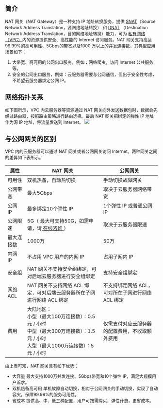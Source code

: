 ## 简介
NAT 网关（NAT Gateway）是一种支持 IP 地址转换服务，提供 [SNAT](https://cloud.tencent.com/document/product/552/12952)（Source Network Address Translation，源网络地址转换） 和 [DNAT](https://cloud.tencent.com/document/product/552/12952) （Destination Network Address Translation，目的网络地址转换）能力，可为 [私有网络（VPC）](https://cloud.tencent.com/document/product/215/20046)内的资源提供安全、高性能的 Internet 访问服务。NAT 网关支持高达99.99%的高可用性、5Gbps的带宽以及1000 万以上的并发连接数，其典型应用场景如下：
1. 大带宽、高可用的公网出口服务，例如：网络爬虫，访问 Internet 公共服务等。
2. 安全的公网出口服务，例如：云服务器需要与公网通信，但出于安全性考虑，不希望云服务器绑定公网 IP。

## 网络拓扑关系
如下图所示，VPC 内云服务器等资源通过 NAT 网关向外发送数据包时，数据会先经过路由器，按照路由策略进行路由选择。最后 NAT 网关把绑定的弹性 IP 地址作为源 IP 地址，将流量发送到 Internet。
![](https://main.qcloudimg.com/raw/3c4bdc38f992ab789eac9a53ccca9914.png)

## 与公网网关的区别
VPC 内的云服务器可以通过 NAT 网关或者公网网关访问 Internet。两种网关之间的差异如下表所示。

| 属性     | NAT 网关                                    | 公网网关                                     |
| ------ | ---------------------------------------- | ---------------------------------------- |
| 可用性    | 双机热备，自动热切换                               | 手动切换故障网关                                 |
| 公网带宽   | 最大5Gbps                                 | 取决于云服务器网络带宽                              |
| 公网 IP  | 最多绑定10个弹性 IP                           | 1个弹性 IP 或普通公网 IP                      |
| 公网限速   |5G（ 最大可支持50G，如需申请，请[ 在线咨询 ](https://cloud.tencent.com/online-service?from=connect-us)）                                        | 取决于云服务器限速                                |
| 最大连接数  | 1000万                                   | 50万                                      |
| 内网 IP  | 不占用 VPC 用户的内网 IP                          | 占用子网内 IP                                 |
| 安全组    | NAT 网关不支持安全组绑定，可对后端云服务器进行安全组绑定     | 支持安全组绑定             |
| 网络 ACL | NAT 网关不支持网络 ACL 绑定，可对后端云服务器所在子网进行网络 ACL 绑定 | 不支持绑定网络 ACL，可对所在子网进行网络 ACL  绑定   |
| 费用     | 大陆地区：<br/>小型（最大100万连接数）：0.5元 / 小时<br/>中型（最大300万连接数）：1.5元 / 小时<br/>大型（最大1000万连接数）：5元 / 小时 | 仅需支付对应云服务器的配置费用，不收取额外费用 |

由上表可知，NAT 网关具有如下优势：
- 大容量
最大支持1000万并发连接、5Gbps带宽和10个弹性 IP，满足大规模用户诉求。
- 双机热备高可用
单机故障自动切换，相对于公网网关的手动切换，实现了自动容灾，保障99.99%的服务可用性。
- 省成本
提供高、中、低三种配置，用户可按需购买，弹性计费，更省成本。
